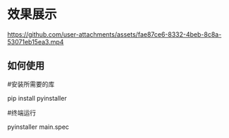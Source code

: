 效果展示
=
https://github.com/user-attachments/assets/fae87ce6-8332-4beb-8c8a-53071eb15ea3.mp4

如何使用
-
#安装所需要的库

pip install pyinstaller 

#终端运行

pyinstaller main.spec
